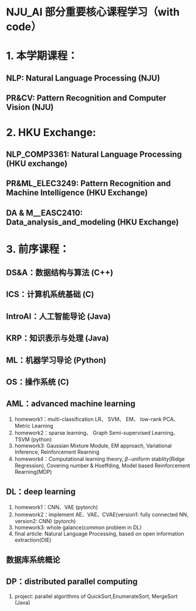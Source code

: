 # NJU_AI 部分重要核心课程学习（with code）

# 1. 本学期课程：
 ## NLP: Natural Language Processing (NJU)

 ## PR&CV: Pattern Recognition and Computer Vision (NJU)

# 2. HKU Exchange:
 ## NLP_COMP3361: Natural Language Processing (HKU exchange)

 ## PR&ML_ELEC3249: Pattern Recognition and Machine Intelligence (HKU Exchange)

 ## DA & M__EASC2410: Data_analysis_and_modeling (HKU Exchange)

# 3. 前序课程：
 ## DS&A：数据结构与算法 (C++)

 ## ICS：计算机系统基础 (C)

 ## IntroAI：人工智能导论 (Java)

 ## KRP：知识表示与处理 (Java)

 ## ML：机器学习导论 (Python)

 ## OS：操作系统 (C)

 ## AML：advanced machine learning
 1. homework1：multi-classification LR、 SVM、 EM、 low-rank PCA、 Metric Learning
 2. homework2：sparse learning、 Graph Semi-supervised Learning、TSVM (python)
 3. homework3: Gaussian Mixture Module, EM approach, Variational Inference, Reinforcement Rearning
 4. homework4：Computational learning theory, $\beta-$uniform stablity(Ridge Regression), Covering number & Hoeffding, Model based Reinforcement Rearning(MDP)

 ## DL：deep learning
 1. homework1：CNN、VAE (pytorch)
 2. homework2：implement AE、VAE、CVAE(version1: fully connected NN, version2: CNN) (pytorch)
 3. homework3: whole galance(common problem in DL)
 4. final article: Natural Language Processing, based on open information extraction(OIE)

 ## 数据库系统概论

 ## DP：distributed parallel computing
 1. project: parallel algorithms of QuickSort,EnumerateSort, MergeSort (Java)
